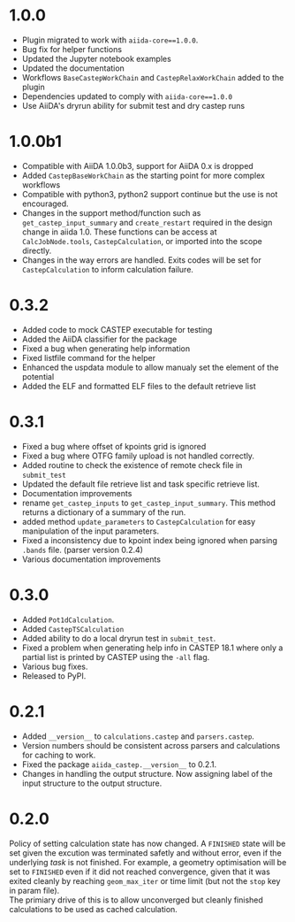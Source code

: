1.0.0
=====
* Plugin migrated to work with `aiida-core==1.0.0`.
* Bug fix for helper functions
* Updated the Jupyter notebook examples
* Updated the documentation
* Workflows `BaseCastepWorkChain` and `CastepRelaxWorkChain` added to the plugin
* Dependencies updated to comply with `aiida-core==1.0.0`
* Use AiiDA's dryrun ability for submit test and dry castep runs

1.0.0b1
=========
* Compatible with AiiDA 1.0.0b3, support for AiiDA 0.x is dropped
* Added `CastepBaseWorkChain` as the starting point for more complex workflows
* Compatible with python3, python2 support continue but the use is not encouraged.
* Changes in the support method/function such as `get_castep_input_summary` and `create_restart` required in the design change in aiida 1.0. These functions can be access at `CalcJobNode.tools`, `CastepCalculation`, or imported into the scope directly.
* Changes in the way errors are handled. Exits codes will be set for `CastepCalculation` to inform calculation failure.


0.3.2
=====
* Added code to mock CASTEP executable for testing
* Added the AiiDA classifier for the package
* Fixed a bug when generating help information
* Fixed listfile command for the helper 
* Enhanced the uspdata module to allow manualy set the element of the potential
* Added the ELF and formatted ELF files to the default retrieve list


0.3.1
=====
* Fixed a bug where offset of kpoints grid is ignored
* Fixed a bug where OTFG family upload is not handled correctly.
* Added routine to check the existence of remote check file in `submit_test` 
* Updated the default file retrieve list and task specific retrieve list.
* Documentation improvements
* rename `get_castep_inputs` to `get_castep_input_summary`. This method returns a dictionary of a summary of the run.
* added method `update_parameters` to `CastepCalculation` for easy manipulation of the input parameters.
* Fixed a inconsistency due to kpoint index being ignored when parsing `.bands` file. (parser version 0.2.4)
* Various documentation improvements

0.3.0
=====
* Added `Pot1dCalculation`.
* Added `CastepTSCalculation`
* Added ability to do a local dryrun test in `submit_test`.
* Fixed a problem when generating help info in CASTEP 18.1 where only a partial list is printed by CASTEP using the `-all` flag.
* Various bug fixes.
* Released to PyPI.

0.2.1
======
* Added `__version__` to `calculations.castep` and `parsers.castep`.
* Version numbers should be consistent across parsers and calculations for caching to work.
* Fixed the package `aiida_castep.__version__` to 0.2.1.
* Changes in handling the output structure. Now assigning label of the input structure to the output structure.

0.2.0
=====

Policy of setting calculation state has now changed.
A `FINISHED` state will be set given the excution was terminated safetly and without error,
even if the underlying *task* is not finished.
For example, a geometry optimisation will be set to `FINISHED` even if it did not reached
convergence, given that it was exited cleanly by reaching `geom_max_iter` or time limit (but not the `stop` key in param file).  
The primiary drive of this is to allow unconverged but cleanly finished calculations to be used as cached calculation.

